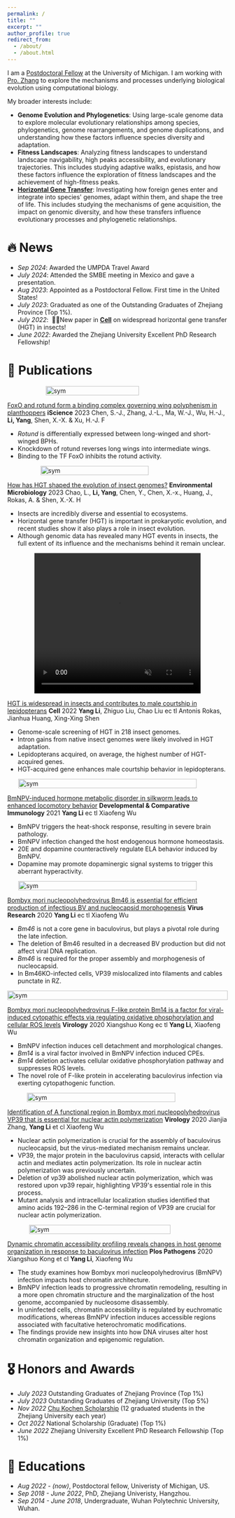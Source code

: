 ```yaml
---
permalink: /
title: ""
excerpt: ""
author_profile: true
redirect_from: 
  - /about/
  - /about.html
---
```



<span class='anchor' id='about-me'></span>

I am a [Postdoctoral Fellow](https://prod.lsa.umich.edu/eeb/people/postdoctoral-fellows/yang-li.html) at the University of Michigan. I am working with [Pro. Zhang](https://websites.umich.edu/~zhanglab/Research.html) to explore the mechanisms and processes underlying biological evolution using computational biology.

My broader interests include:
- **Genome Evolution and Phylogenetics**: Using large-scale genome data to explore molecular evolutionary relationships among species, phylogenetics, genome rearrangements, and genome duplications, and understanding how these factors influence species diversity and adaptation.
- **Fitness Landscapes**: Analyzing fitness landscapes to understand landscape navigability, high peaks accessibility, and evolutionary trajectories. This includes studying adaptive walks, epistasis, and how these factors influence the exploration of fitness landscapes and the achievement of high-fitness peaks.
- **[Horizontal Gene Transfer](pdf/Cell2022.pdf)**: Investigating how foreign genes enter and integrate into species' genomes, adapt within them, and shape the tree of life. This includes studying the mechanisms of gene acquisition, the impact on genomic diversity, and how these transfers influence evolutionary processes and phylogenetic relationships.



# 🔥 News
- *Sep 2024*: Awarded the UMPDA Travel Award
- *July 2024*: Attended the SMBE meeting in Mexico and gave a presentation.
- *Aug 2023*: Appointed as a Postdoctoral Fellow. First time in the United States!
- *July 2023*: Graduated as one of the Outstanding Graduates of Zhejiang Province (Top 1%).
- *July 2022*: &nbsp;🎉🎉New paper in **[Cell](pdf/Cell2022.pdf)** on widespread horizontal gene transfer (HGT) in insects!
- *June 2022*: Awarded the Zhejiang University Excellent PhD Research Fellowship!


# 📝 Publications 


<div class='paper-box' ><div class='paper-box-image' style="display: flex; justify-content: center; align-items: center;"><img src='images/P_xu.png' alt="sym" width="65%"></div>
<div class='paper-box-text' markdown="1">

[FoxO and rotund form a binding complex governing wing polyphenism in planthoppers](pdf/Iscience.pdf) **iScience** 2023 Chen, S.-J., Zhang, J.-L., Ma, W.-J., Wu, H.-J., **Li, Yang**, Shen, X.-X. & Xu, H.-J. F

- *Rotund* is differentially expressed between long-winged and short-winged BPHs.
- Knockdown of rotund reverses long wings into intermediate wings.
- Binding to the TF FoxO inhibits the rotund activity.
</div>
</div>

<div class='paper-box' ><div class='paper-box-image' style="display: flex; justify-content: center; align-items: center;"><img src='images/P-Env.png' alt="sym" width="70%"></div>
<div class='paper-box-text' markdown="1">

[How has HGT shaped the evolution of insect genomes?](pdf/EM.pdf) **Environmental Microbiology** 2023 Chao, L., **Li, Yang**, Chen, Y., Chen, X.-x., Huang, J., Rokas, A. & Shen, X.-X. H

- Insects are incredibly diverse and essential to ecosystems.
- Horizontal gene transfer (HGT) is important in prokaryotic evolution, and recent studies show it also plays a role in insect evolution.
- Although genomic data has revealed many HGT events in insects, the full extent of its influence and the mechanisms behind it remain unclear.
</div>
</div>

<div class='paper-box'><div class='paper-box-video' style="display: flex; justify-content: center; align-items: center;"><video width="380" height="320" controls autoplay loop muted="border: none;"><source src="images/Cell_video.mp4" type="video/mp4"></video></div>
<div class='paper-box-text' markdown="1">
  
[HGT is widespread in insects and contributes to male courtship in lepidopterans](pdf/Cell2022.pdf) **Cell** 2022 **Yang Li**, Zhiguo Liu, Chao Liu ec tl Antonis Rokas, Jianhua Huang, Xing-Xing Shen

- Genome-scale screening of HGT in 218 insect genomes.
- Intron gains from native insect genomes were likely involved in HGT adaptation.
- Lepidopterans acquired, on average, the highest number of HGT-acquired genes.
- HGT-acquired gene enhances male courtship behavior in lepidopterans.
</div>
</div>

<div class='paper-box' ><div class='paper-box-image' style="display: flex; justify-content: center; align-items: center;"><img src='images/DCI.png' alt="sym" width="90%"></div>
<div class='paper-box-text' markdown="1">

[BmNPV-induced hormone metabolic disorder in silkworm leads to enhanced locomotory behavior](pdf/DCI.pdf) **Developmental & Comparative Immunology** 2021 **Yang Li** ec tl Xiaofeng Wu

- BmNPV triggers the heat-shock response, resulting in severe brain pathology.
- BmNPV infection changed the host endogenous hormone homeostasis.
- 20E and dopamine counteractively regulate ELA behavior induced by BmNPV.
- Dopamine may promote dopaminergic signal systems to trigger this aberrant hyperactivity.
</div>
</div>

<div class='paper-box' ><div class='paper-box-image' style="display: flex; justify-content: center; align-items: center;"><img src='images/VR.png' alt="sym" width="90%"></div>
<div class='paper-box-text' markdown="1">

[Bombyx mori nucleopolyhedrovirus Bm46 is essential for efficient production of infectious BV and nucleocapsid morphogenesis](pdf/VR.pdf) **Virus Research** 2020 **Yang Li** ec tl Xiaofeng Wu

- *Bm46* is not a core gene in baculovirus, but plays a pivotal role during the late infection.
- The deletion of Bm46 resulted in a decreased BV production but did not affect viral DNA replication.
- *Bm46* is required for the proper assembly and morphogenesis of nucleocapsid.
- In Bm46KO-infected cells, VP39 mislocalized into filaments and cables punctate in RZ.
</div>
</div>

<div class='paper-box' ><div class='paper-box-image' style="display: flex; justify-content: center; align-items: center;"><img src='images/virology.png' alt="sym" width="100%"></div>
<div class='paper-box-text' markdown="1">

[Bombyx mori nucleopolyhedrovirus F-like protein Bm14 is a factor for viral-induced cytopathic effects via regulating oxidative phosphorylation and cellular ROS levels](pdf/Virology1.pdf) **Virology** 2020 Xiangshuo Kong ec tl **Yang Li**, Xiaofeng Wu

- BmNPV infection induces cell detachment and morphological changes.
- *Bm14* is a viral factor involved in BmNPV infection induced CPEs.
- *Bm14* deletion activates cellular oxidative phosphorylation pathway and suppresses ROS levels.
- The novel role of F-like protein in accelerating baculovirus infection via exerting cytopathogenic function.
</div>
</div>

<div class='paper-box' ><div class='paper-box-image' style="display: flex; justify-content: center; align-items: center;"><img src='images/virology2.png' alt="sym" width="82%"></div>
<div class='paper-box-text' markdown="1">

[Identification of A functional region in Bombyx mori nucleopolyhedrovirus VP39 that is essential for nuclear actin polymerization](pdf/Virology2.pdf) **Virology** 2020 Jianjia Zhang, **Yang Li** et cl Xiaofeng Wu

- Nuclear actin polymerization is crucial for the assembly of baculovirus nucleocapsid, but the virus-mediated mechanism remains unclear.
- VP39, the major protein in the baculovirus capsid, interacts with cellular actin and mediates actin polymerization. Its role in nuclear actin polymerization was previously uncertain.
- Deletion of vp39 abolished nuclear actin polymerization, which was restored upon vp39 repair, highlighting VP39's essential role in this process.
- Mutant analysis and intracellular localization studies identified that amino acids 192–286 in the C-terminal region of VP39 are crucial for nuclear actin polymerization.
</div>
</div>

<div class='paper-box' ><div class='paper-box-image' style="display: flex; justify-content: center; align-items: center;"><img src='images/Plos.png' alt="sym" width="80%"></div>
<div class='paper-box-text' markdown="1">

[Dynamic chromatin accessibility profiling reveals changes in host genome organization in response to baculovirus infection](pdf/Plos.pdf) **Plos Pathogens** 2020 Xiangshuo Kong et cl **Yang Li**, Xiaofeng Wu

- The study examines how Bombyx mori nucleopolyhedrovirus (BmNPV) infection impacts host chromatin architecture.
- BmNPV infection leads to progressive chromatin remodeling, resulting in a more open chromatin structure and the marginalization of the host genome, accompanied by nucleosome disassembly.
- In uninfected cells, chromatin accessibility is regulated by euchromatic modifications, whereas BmNPV infection induces accessible regions associated with facultative heterochromatic modifications.
- The findings provide new insights into how DNA viruses alter host chromatin organization and epigenomic regulation.
</div>
</div>

# 🎖 Honors and Awards
- *July 2023* Outstanding Graduates of Zhejiang Province (Top 1%)
- *July 2023* Outstanding Graduates of Zhejiang University (Top 5%)
- *Nov 2022* [Chu Kochen Scholarship](https://baijiahao.baidu.com/s?id=1749110967329948808) (12 graduated students in the Zhejiang University each year)
- *Oct 2022* National Scholarship (Graduate) (Top 1%)
- *June 2022* Zhejiang University Excellent PhD Research Fellowship (Top 1%)

# 📖 Educations
- *Aug 2022 -  (now)*, Postdoctoral fellow, Univeristy of Michigan, US.
- *Sep 2018 - June 2022*, PhD, Zhejiang Univeristy, Hangzhou.
- *Sep 2014 - June 2018*, Undergraduate, Wuhan Polytechnic University, Wuhan.


